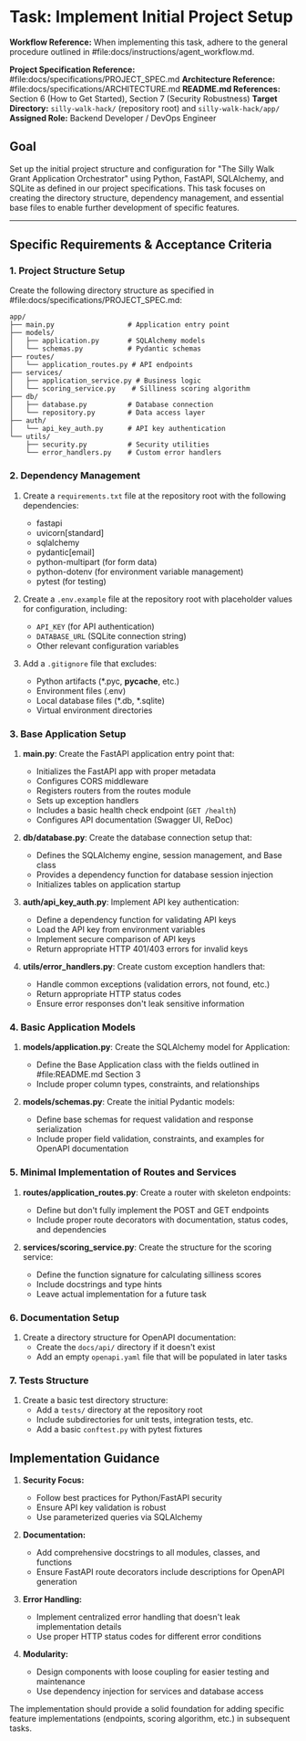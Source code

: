 # Task: Implement Initial Project Setup

**Workflow Reference:** When implementing this task, adhere to the general procedure outlined in #file:docs/instructions/agent_workflow.md.

**Project Specification Reference:** #file:docs/specifications/PROJECT_SPEC.md
**Architecture Reference:** #file:docs/specifications/ARCHITECTURE.md
**README.md References:** Section 6 (How to Get Started), Section 7 (Security Robustness)
**Target Directory:** `silly-walk-hack/` (repository root) and `silly-walk-hack/app/`
**Assigned Role:** Backend Developer / DevOps Engineer

## Goal
Set up the initial project structure and configuration for "The Silly Walk Grant Application Orchestrator" using Python, FastAPI, SQLAlchemy, and SQLite as defined in our project specifications. This task focuses on creating the directory structure, dependency management, and essential base files to enable further development of specific features.

---

## Specific Requirements & Acceptance Criteria

### 1. Project Structure Setup

Create the following directory structure as specified in #file:docs/specifications/PROJECT_SPEC.md:

```
app/
├── main.py                  # Application entry point
├── models/
│   ├── application.py       # SQLAlchemy models
│   └── schemas.py           # Pydantic schemas
├── routes/
│   └── application_routes.py # API endpoints
├── services/
│   ├── application_service.py # Business logic
│   └── scoring_service.py    # Silliness scoring algorithm
├── db/
│   ├── database.py          # Database connection
│   └── repository.py        # Data access layer
├── auth/
│   └── api_key_auth.py      # API key authentication
└── utils/
    ├── security.py          # Security utilities
    └── error_handlers.py    # Custom error handlers
```

### 2. Dependency Management

1. Create a `requirements.txt` file at the repository root with the following dependencies:
   - fastapi
   - uvicorn[standard]
   - sqlalchemy
   - pydantic[email]
   - python-multipart (for form data)
   - python-dotenv (for environment variable management)
   - pytest (for testing)

2. Create a `.env.example` file at the repository root with placeholder values for configuration, including:
   - `API_KEY` (for API authentication)
   - `DATABASE_URL` (SQLite connection string)
   - Other relevant configuration variables

3. Add a `.gitignore` file that excludes:
   - Python artifacts (*.pyc, __pycache__, etc.)
   - Environment files (.env)
   - Local database files (*.db, *.sqlite)
   - Virtual environment directories

### 3. Base Application Setup

1. **main.py**: Create the FastAPI application entry point that:
   - Initializes the FastAPI app with proper metadata
   - Configures CORS middleware
   - Registers routers from the routes module
   - Sets up exception handlers
   - Includes a basic health check endpoint (`GET /health`)
   - Configures API documentation (Swagger UI, ReDoc)

2. **db/database.py**: Create the database connection setup that:
   - Defines the SQLAlchemy engine, session management, and Base class
   - Provides a dependency function for database session injection
   - Initializes tables on application startup

3. **auth/api_key_auth.py**: Implement API key authentication:
   - Define a dependency function for validating API keys
   - Load the API key from environment variables
   - Implement secure comparison of API keys
   - Return appropriate HTTP 401/403 errors for invalid keys

4. **utils/error_handlers.py**: Create custom exception handlers that:
   - Handle common exceptions (validation errors, not found, etc.)
   - Return appropriate HTTP status codes
   - Ensure error responses don't leak sensitive information

### 4. Basic Application Models

1. **models/application.py**: Create the SQLAlchemy model for Application:
   - Define the Base Application class with the fields outlined in #file:README.md Section 3
   - Include proper column types, constraints, and relationships

2. **models/schemas.py**: Create the initial Pydantic models:
   - Define base schemas for request validation and response serialization
   - Include proper field validation, constraints, and examples for OpenAPI documentation

### 5. Minimal Implementation of Routes and Services

1. **routes/application_routes.py**: Create a router with skeleton endpoints:
   - Define but don't fully implement the POST and GET endpoints
   - Include proper route decorators with documentation, status codes, and dependencies

2. **services/scoring_service.py**: Create the structure for the scoring service:
   - Define the function signature for calculating silliness scores
   - Include docstrings and type hints
   - Leave actual implementation for a future task

### 6. Documentation Setup

1. Create a directory structure for OpenAPI documentation:
   - Create the `docs/api/` directory if it doesn't exist
   - Add an empty `openapi.yaml` file that will be populated in later tasks

### 7. Tests Structure

1. Create a basic test directory structure:
   - Add a `tests/` directory at the repository root
   - Include subdirectories for unit tests, integration tests, etc.
   - Add a basic `conftest.py` with pytest fixtures

## Implementation Guidance

1. **Security Focus:**
   - Follow best practices for Python/FastAPI security
   - Ensure API key validation is robust
   - Use parameterized queries via SQLAlchemy

2. **Documentation:**
   - Add comprehensive docstrings to all modules, classes, and functions
   - Ensure FastAPI route decorators include descriptions for OpenAPI generation

3. **Error Handling:**
   - Implement centralized error handling that doesn't leak implementation details
   - Use proper HTTP status codes for different error conditions

4. **Modularity:**
   - Design components with loose coupling for easier testing and maintenance
   - Use dependency injection for services and database access

The implementation should provide a solid foundation for adding specific feature implementations (endpoints, scoring algorithm, etc.) in subsequent tasks.
